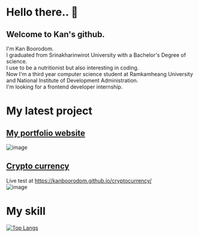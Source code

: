 # Hello there.. 👋
## Welcome to Kan's github.
I'm Kan Boorodom. \
I graduated from Srinakharinwirot University with a Bachelor's Degree of science. \
I use to be a nutritionist but also interesting in coding. \
Now I'm a third year computer science student at Ramkamheang University and National Institute of Development Administration. \
I'm looking for a frontend developer internship. 
# My latest project 
## <a href="https://github.com/KanBoorodom/Portfolio">My portfolio website</a>
![image](https://user-images.githubusercontent.com/78006318/134119149-47cfa4da-6705-44e2-a0ac-bd93798e9090.png)
## <a href="https://github.com/KanBoorodom/cryptocurrency">Crypto currency </a>
Live test at https://kanboorodom.github.io/cryptocurrency/ \
![image](https://user-images.githubusercontent.com/78006318/133873300-0c598be6-352f-4700-90a7-4a746ec504da.png)
# My skill
[![Top Langs](https://github-readme-stats.vercel.app/api/top-langs/?username=KanBoorodom&layout=compact)](https://github.com/anuraghazra/github-readme-stats) 







